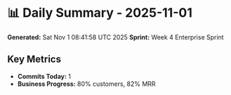 # 📊 Daily Summary - 2025-11-01
**Generated:** Sat Nov  1 08:41:58 UTC 2025
**Sprint:** Week 4 Enterprise Sprint

## Key Metrics
- **Commits Today:** 1
- **Business Progress:** 80% customers, 82% MRR
